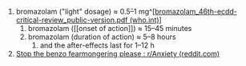 1. bromazolam ("light" dosage) ≈ 0.5̄–1 mg^[[bromazolam_46th-ecdd-critical-review_public-version.pdf (who.int)](https://cdn.who.int/media/docs/default-source/46th-ecdd/bromazolam_46th-ecdd-critical-review_public-version.pdf?sfvrsn=4f1bccfa_1)]
	1. bromazolam ([[onset of action]]) ≈ 15–45 minutes
	2. bromazolam (duration of action) ≈ 5–8 hours
		1. and the after-effects last for 1–12 h
2. [Stop the benzo fearmongering please : r/Anxiety (reddit.com)](https://www.reddit.com/r/Anxiety/comments/12xv5zw/stop_the_benzo_fearmongering_please/)